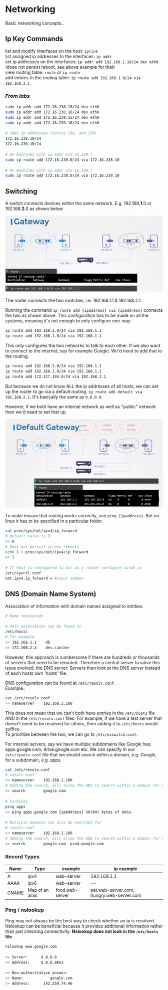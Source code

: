 # Networking

Basic networking concepts..

## Ip Key Commands

list and modify interfaces on the host:  ``iplink``  
list assigned ip addresses to the interfaces: ``ip addr``  
set ip addresses on the interfaces: ``ip addr add 192.168.1.10/24 dev eth0`` (does not persist reboot, see above example for that)  
view routing table: ``route`` or ``ip route``  
add entries to the routing table: ``ip route add 192.168.1.0/24 via 192.168.2.1``  

### *From labs*

```bash
sudo ip addr add 172.16.238.15/24 dev eth0
sudo ip addr add 172.16.238.16/24 dev eth0
sudo ip addr add 172.16.239.15/24 dev eth0
sudo ip addr add 172.16.239.16/24 dev eth0

# iNet ip addresses (notice 238, and 239)
172.16.238.10/24
172.16.239.10/24

# On machines with ip addr 172.16.238.*
sudo ip route add 172.16.239.0/24 via 172.16.238.10

# On machines with ip addr 172.16.239.*
sudo ip route add 172.16.238.0/24 via 172.16.239.10

```

## Switching

A switch connects devices within the same network. E.g. 192.168.**1**.0 or 192.168.**2**.0 as shown below

![gateway](imgs/gateway_routing.PNG)

The router connects the two switches, i.e. 192.168.1.1 & 192.168.2.1.

Running the command ``ip route add {ipaddress} via {ipaddress}`` connects the two as shown above.
This configuration has to be made on all the systems, meaning it's not enough to only configure one-way.  

```bash
ip route add 192.168.2.0/24 via 192.168.1.1
ip route add 192.168.1.0/24 via 192.168.1.1
```
This only configures the two networks to talk to each other. If we also want to connect to the internet, say for example Google. We'd need to add that to the routing.

```bash
ip route add 192.168.2.0/24 via 192.168.1.1
ip route add 192.168.1.0/24 via 192.168.1.1
ip route add 172.217.194.0/24 via 192.168.2.1
```
But because we do not know ALL the ip addresses of all hosts, we can set up the router to go via a default routing. ``ip route add default via 192.168.2.1``. It's basically the same as ``0.0.0.0``.  

However, if we both have an internal network as well as "public" network then we'd need to set that up.

![multi-network](imgs/multiple_network_routing.png)

To make ensure that routing works correctly, use ``ping {ipaddress}``. But on linux it has to be specified in a particular folder.  

```bash
cat proc/sys/net/ipv4/ip_forward
# Default value is 0
>> 0  
# Does not persist across reboots
echo 1 > proc/sys/net/ipv4/ip_forward 
>> 1

# If host is configured to act as a router configure value in
/etc/sysctl.conf
net.ipv4.ip_forward = #input number 
```

## DNS (Domain Name System)

Association of information with domain names assigned to entities.  

```bash
# Name resolution

# Host association can be found in
/etc/hosts
# For example
>> 192.168.1.1    db
>> 172.168.2.3    dev.rancher
```

However, this approach is cumbersome if there are hundreds or thousands of servers that need to be rerouted. Therefore a central server to solve this issue evolved, the DNS server. Servers then look at the DNS server instead of each hosts own 'hosts' file.  

DNS configuration can be found at ``/etc/resolv.conf``.  
Example..

```bash
cat /etc/resolv.conf
>> nameserver    192.168.1.100
```

This does not mean that we can't both have entries in the ``/etc/hosts`` file AND in the ``/etc/resolv.conf`` files. For example, if we have a test server that doesn't need to be resolved for others, then adding it to ``/etc/hosts`` would suffice.  
To prioritize between the two, we can go to ``/etc/nsswitch.conf``.  

For internal servers, say we have multiple subdomains like Google has; apps.google.com, drive.google.com etc. We can specify in our ``/etc/resolv.conf`` file that we should search within a domain, e.g. Google, for a subdomain, e.g. apps.  

```bash
cat /etc/resolv.conf
# resolv.conf
>> nameserver    192.168.1.100
# Adding the search, will allow the DNS to search within a domain for a subdomain.
>> search        google.com  

# terminal
ping apps
>> ping apps.google.com {ipAddress} 56(84) bytes of data.

# Multiple domains can also be searched for
# resolv.conf
>> nameserver    192.168.1.100
# Adding the search, will allow the DNS to search within a domain for a subdomain.
>> search        google.com  prod.google.com
```

### Record Types

|Name|Type|example|ip example|
|--|--|--|--|
|A|ipv4|web-server|192.168.1.1|
|AAAA|ipv6|web-server|--|2001:0db8:85a3:0000:0000:8a2e:0370:7734|
|CNAME|Map of an alias|food.web-server|eat.web-server.com, hungry.web-server.com|

### Ping / nslookup  

Ping may not always be the best way to check whether an ip is resolved. Nslookup can be beneficial because it provides additional information rather than just checking connectivity. **Nslookup does not look in the ``/etc/hosts`` file**

```bash
nslookup www.google.com

>> Server:		8.8.8.8
>> Address:	    8.8.8.8#53

>> Non-authoritative answer:
>> Name:	        google.com
>> Address:      142.250.74.46
```